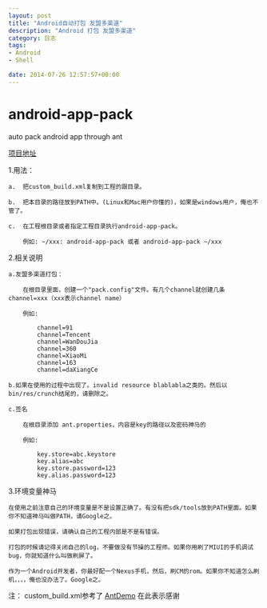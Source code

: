```yaml
---
layout: post
title: "Android自动打包 友盟多渠道"
description: "Android 打包 友盟多渠道"
category: 日志
tags:
- Android
- Shell

date: 2014-07-26 12:57:57+00:00
---
```



android-app-pack
================

auto pack android app through ant

[项目地址](http://t.cn/RPl6QW5)

1.用法：

    a.  把custom_build.xml复制到工程的跟目录。
 
    b.  把本目录的路径放到PATH中。(Linux和Mac用户你懂的)，如果是windows用户，俺也不管了。

    c.  在工程根目录或者指定工程目录执行android-app-pack。
            
        例如: ~/xxx: android-app-pack 或者 android-app-pack ~/xxx

2.相关说明

    a.友盟多渠道打包：
    
        在根目录里面，创建一个"pack.config"文件。有几个channel就创建几条channel=xxx（xxx表示channel name）

        例如:
      
            channel=91
            channel=Tencent
            channel=WanDouJia
            channel=360
            channel=XiaoMi
            channel=163
            channel=daXiangCe      

    b.如果在使用的过程中出现了。invalid resource blablabla之类的。然后以bin/res/crunch结尾的，请删除之。

    c.签名

        在根目录添加 ant.properties，内容是key的路径以及密码神马的

        例如:

            key.store=abc.keystore
            key.alias=abc
            key.store.password=123
            key.alias.password=123   

3.环境变量神马

    在使用之前注意自己的环境变量是不是设置正确了。有没有把sdk/tools放到PATH里面。如果你不知道神马叫做PATH，请Google之。

    如果打包出现错误，请确认自己的工程内部是不是有错误。

    打包的时候请记得关闭自己的log，不要做没有节操的工程师。如果你用刷了MIUI的手机调试bug，你就知道什么叫做刷屏了。

    作为一个Android开发者，你最好配一个Nexus手机，然后，刷CM的rom。如果你不知道怎么刷机，，，，俺也没办法了。Google之。

注：
    custom_build.xml参考了 [AntDemo](http://t.cn/RPl6Hhi) 在此表示感谢
 
